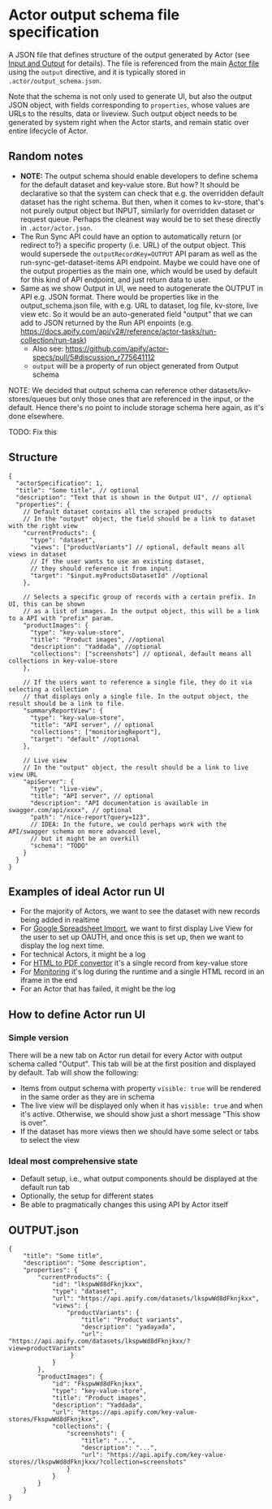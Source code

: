 # Actor output schema file specification

A JSON file that defines structure of the output generated by
Actor (see [Input and Output](../README.md#input-and-output) for details).
The file is referenced from the main [Actor file](ACTOR.md) using the `output` directive,
and it is typically stored in `.actor/output_schema.json`.

Note that the schema is not only used to generate UI, but also the output JSON object,
with fields corresponding to `properties`, whose values are URLs to the results, data or liveview.
Such output object needs to be generated by system right when the Actor starts,
and remain static over entire lifecycle of Actor.

 
## Random notes

- **NOTE:** The output schema should enable developers to define schema for the
  default dataset and key-value store. But how? It should be declarative
  so that the system can check that e.g. the overridden default dataset
  has the right schema. But then, when it comes to kv-store, that's not purely
  output object but INPUT, similarly for overridden dataset or request queue.
  Perhaps the cleanest way would be to set these directly in `.actor/actor.json`.
- The Run Sync API could have an option to automatically return (or redirect to?)
  a specific property (i.e. URL) of the output object.
  This would supersede the `outputRecordKey=OUTPUT` API param as well as
  the run-sync-get-dataset-items API endpoint.
  Maybe we could have one of the output properties as the main one,
  which would be used by default for this kind of API endpoint, and just return
  data to user.
- Same as we show Output in UI, we need to autogenerate the OUTPUT in API e.g. JSON format.
  There would be properties like in the output_schema.json file, with e.g. URL to dataset,
  log file, kv-store, live view etc. So it would be an auto-generated field "output"
  that we can add to JSON returned by the Run API enpoints
  (e.g. https://docs.apify.com/api/v2#/reference/actor-tasks/run-collection/run-task)
  - Also see: https://github.com/apify/actor-specs/pull/5#discussion_r775641112
  - `output` will be a property of run object generated from Output schema


NOTE: We decided that output schema can reference other datasets/kv-stores/queues
but only those ones that are referenced in the input, or the default. Hence
there's no point to include storage schema here again, as it's done elsewhere.


TODO: Fix this

## Structure

```jsonc
{
  "actorSpecification": 1,
  "title": "Some title", // optional
  "description": "Text that is shown in the Output UI", // optional
  "properties": {
    // Default dataset contains all the scraped products
    // In the "output" object, the field should be a link to dataset with the right view
    "currentProducts": {
      "type": "dataset",
      "views": ["productVariants"] // optional, default means all views in dataset
      // If the user wants to use an existing dataset,
      // they should reference it from input:
      "target": "$input.myProductsDatasetId" //optional
    },

    // Selects a specific group of records with a certain prefix. In UI, this can be shown
    // as a list of images. In the output object, this will be a link to a API with "prefix" param.
    "productImages": {
      "type": "key-value-store",
      "title": "Product images", //optional
      "description": "Yaddada", //optional
      "collections": ["screenshots"] // optional, default means all collections in key-value-store
    },
    
    // If the users want to reference a single file, they do it via selecting a collection
    // that displays only a single file. In the output object, the result should be a link to file.
    "summaryReportView": {
      "type": "key-value-store",
      "title": "API server", // optional
      "collections": ["monitoringReport"],
      "target": "default" //optional
    },

    // Live view
    // In the "output" object, the result should be a link to live view URL
    "apiServer": {
      "type": "live-view",
      "title": "API server", // optional
      "description": "API documentation is available in swagger.com/api/xxxx", // optional
      "path": "/nice-report?query=123",
      // IDEA: In the future, we could perhaps work with the API/swagger schema on more advanced level,
      // but it might be an overkill
      "schema": "TODO"
    }
  }
}
```

## Examples of ideal Actor run UI

- For the majority of Actors, we want to see the dataset with new records being added in realtime
- For [Google Spreadsheet Import](https://apify.com/lukaskrivka/google-sheets),
  we want to first display Live View for the user to set up OAUTH, and once 
   this is set up, then we want to display the log next time.
- For technical Actors, it might be a log
- For [HTML to PDF convertor](https://apify.com/jancurn/url-to-pdf) it's a single record from key-value store
- For [Monitoring](https://apify.com/apify/monitoring-runner) it's log during the runtime and a single HTML record in an iframe in the end
- For an Actor that has failed, it might be the log

## How to define Actor run UI

### Simple version

There will be a new tab on Actor run detail for every Actor with output schema called "Output".
This tab will be at the first position and displayed by default. Tab will show the following:
- Items from output schema with property `visible: true` will be rendered in the same order
  as they are in schema
- The live view will be displayed only when it has `visible: true` and when it's active.
  Otherwise, we should show just a short message "This show is over".
- If the dataset has more views then we should have some select or tabs to select the view

### Ideal most comprehensive state

- Default setup, i.e., what output components should be displayed at the default run tab
- Optionally, the setup for different states
- Be able to pragmatically changes this using API by Actor itself


## OUTPUT.json

```jsonc
{
    "title": "Some title",
    "description": "Some description",
    "properties": {
        "currentProducts": {
            "id": "lkspwWd8dFknjkxx",
            "type": "dataset",
            "url": "https://api.apify.com/datasets/lkspwWd8dFknjkxx",
            "views": {
                "productVariants": {
                    "title": "Product variants",
                    "description": "yadayada",
                    "url": "https://api.apify.com/datasets/lkspwWd8dFknjkxx/?view=productVariants"
                 }
            }
        },
        "productImages": {
            "id": "FkspwWd8dFknjkxx",
            "type": "key-value-store",
            "title": "Product images",
            "description": "Yaddada",
            "url": "https://api.apify.com/key-value-stores/FkspwWd8dFknjkxx",
            "collections": {
                "screenshots": {
                    "title": "...",
                    "description": "...",
                    "url": "https://api.apify.com/key-value-stores//lkspwWd8dFknjkxx/?collection=screenshots"
                }
            }
        }
    }
}
```

